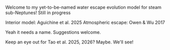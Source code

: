 Welcome to my yet-to-be-named water escape evolution model for steam sub-Neptunes!
Still in progress

Interior model: Aguichine et al. 2025
Atmospheric escape: Owen & Wu 2017

Yeah it needs a name. Suggestions welcome.

Keep an eye out for Tao et al. 2025, 2026? Maybe. We'll see!

